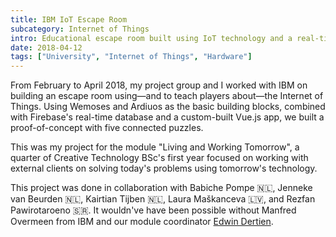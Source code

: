 ```yaml
---
title: IBM IoT Escape Room
subcategory: Internet of Things
intro: Educational escape room built using IoT technology and a real-time database with IBM for a module project in April 2018.
date: 2018-04-12
tags: ["University", "Internet of Things", "Hardware"]
---
```


From February to April 2018, my project group and I worked with IBM on building an escape room using—and to teach players about—the Internet of Things. Using Wemoses and Ardiuos as the basic building blocks, combined with Firebase's real-time database and a custom-built Vue.js app, we built a proof-of-concept with five connected puzzles.

This was my project for the module "Living and Working Tomorrow", a quarter of Creative Technology BSc's first year focused on working with external clients on solving today's problems using tomorrow's technology.

<div class="two-images">
	<div><img alt="" src="/ibm-iot-escape-room/1.jpg"></div>
	<div><img alt="" src="/ibm-iot-escape-room/2.jpg"></div>
</div>
<div class="two-images">
	<div><img alt="" src="/ibm-iot-escape-room/3.jpg"></div>
	<div><img alt="" src="/ibm-iot-escape-room/4.jpg"></div>
</div>
<div class="two-images">
	<div><img alt="" src="/ibm-iot-escape-room/5.jpg"></div>
	<div><img alt="" src="/ibm-iot-escape-room/6.jpg"></div>
</div>

<footer>This project was done in collaboration with Babiche Pompe 🇳🇱, Jenneke van Beurden 🇳🇱, Kairtian Tijben 🇳🇱, Laura Maškanceva 🇱🇻, and Rezfan Pawirotaroeno 🇸🇷. It wouldn've have been possible without Manfred Overmeen from IBM and our module coordinator <a href="http://edwindertien.nl/" target="_blank" rel="noopener noreferrer">Edwin Dertien</a>.</footer>